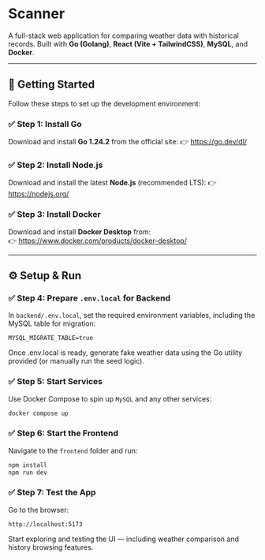 # Scanner

A full-stack web application for comparing weather data with historical records. Built with **Go (Golang)**, **React (Vite + TailwindCSS)**, **MySQL**, and **Docker**.

---

## 🚀 Getting Started
Follow these steps to set up the development environment:

### ✅ Step 1: Install Go
Download and install **Go 1.24.2** from the official site:
👉 https://go.dev/dl/

### ✅ Step 2: Install Node.js
Download and install the latest **Node.js** (recommended LTS):
👉 https://nodejs.org/

### ✅ Step 3: Install Docker
Download and install **Docker Desktop** from:  
👉 https://www.docker.com/products/docker-desktop/

---

## ⚙️ Setup & Run

### ✅ Step 4: Prepare `.env.local` for Backend

In `backend/.env.local`, set the required environment variables, including the MySQL table for migration:

```env
MYSQL_MIGRATE_TABLE=true
```

Once .env.local is ready, generate fake weather data using the Go utility provided (or manually run the seed logic).

### ✅ Step 5: Start Services

Use Docker Compose to spin up `MySQL` and any other services:

```bash
docker compose up
```

### ✅ Step 6: Start the Frontend

Navigate to the `frontend` folder and run:

```bash
npm install
npm run dev
```

### ✅ Step 7: Test the App

Go to the browser:

```arduino
http://localhost:5173
```

Start exploring and testing the UI — including weather comparison and history browsing features.
